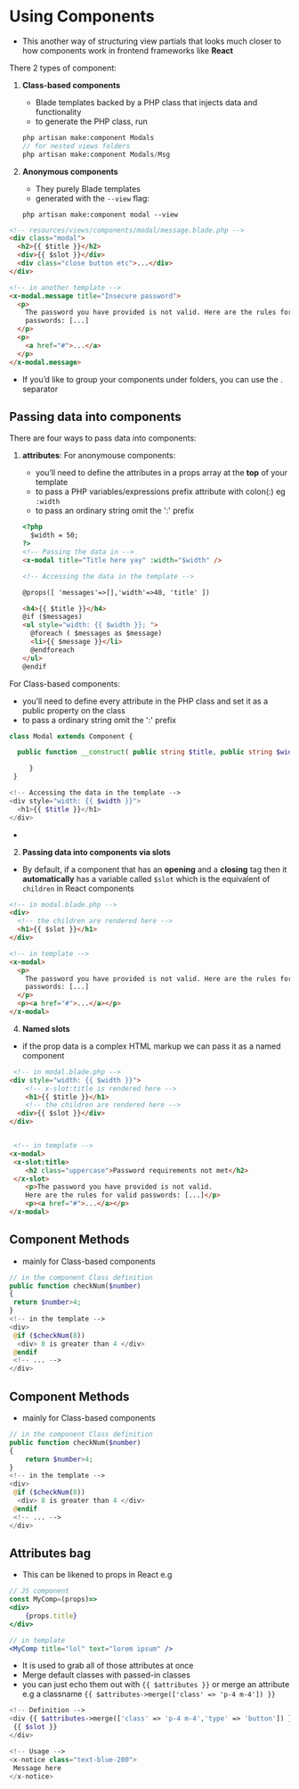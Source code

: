 <!-- @format -->

# Using Components

- This another way of structuring view partials that looks much closer to how components work in frontend frameworks like **React**

There 2 types of component:

1. **Class-based components**

   - Blade templates backed by a PHP class that injects data and functionality
   - to generate the PHP class, run

   ```php
   php artisan make:component Modals
   // for nested views folders
   php artisan make:component Modals/Msg
   ```

2. **Anonymous components**
   - They purely Blade templates
   - generated with the `--view` flag:
   ```
   php artisan make:component modal --view
   ```

```html
<!-- resources/views/components/modal/message.blade.php -->
<div class="modal">
  <h2>{{ $title }}</h2>
  <div>{{ $slot }}</div>
  <div class="close button etc">...</div>
</div>

<!-- in another template -->
<x-modal.message title="Insecure password">
  <p>
    The password you have provided is not valid. Here are the rules for valid
    passwords: [...]
  </p>
  <p>
    <a href="#">...</a>
  </p>
</x-modal.message>
```

- If you’d like to group your components under folders, you can use the . separator

## Passing data into components

There are four ways to pass data into components:

1. **attributes**:
   For anonymouse components:

   - you’ll need to define the attributes in a props array at the **top** of your template
   - to pass a PHP variables/expressions prefix attribute with colon(:) eg `:width`
   - to pass an ordinary string omit the ':' prefix

   ```html
   <?php 
     $width = 50; 
   ?>
   <!-- Passing the data in -->
   <x-modal title="Title here yay" :width="$width" />

   <!-- Accessing the data in the template -->

   @props([ 'messages'=>[],'width'=>40, 'title' ])

   <h4>{{ $title }}</h4>
   @if ($messages)
   <ul style="width: {{ $width }}; ">
     @foreach ( $messages as $message)
     <li>{{ $message }}</li>
     @endforeach
   </ul>
   @endif
   ```

For Class-based components:

- you’ll need to define every attribute in the PHP class and set it as a public property on the class
- to pass a ordinary string omit the ':' prefix

```php
class Modal extends Component {

  public function __construct( public string $title, public string $width ) {

     }
 }

<!-- Accessing the data in the template -->
<div style="width: {{ $width }}">
  <h1>{{ $title }}</h1>
</div>
```

-

2. **Passing data into components via slots**

- By default, if a component that has an **opening** and a **closing** tag then it **automatically** has a variable called `$slot` which is the equivalent of `children` in React components

```html
<!-- in modal.blade.php -->
<div>
  <!-- the children are rendered here -->
  <h1>{{ $slot }}</h1>
</div>

<!-- in template -->
<x-modal>
  <p>
    The password you have provided is not valid. Here are the rules for valid
    passwords: [...]
  </p>
  <p><a href="#">...</a></p>
</x-modal>
```

4. **Named slots**

- if the prop data is a complex HTML markup we can pass it as a named component

```html
 <!-- in modal.blade.php -->
<div style="width: {{ $width }}">
    <!-- x-slot:title is rendered here -->
    <h1>{{ $title }}</h1>
    <!-- the children are rendered here -->
  <div>{{ $slot }}</div>
</div>


 <!-- in template -->
<x-modal>
 <x-slot:title>
    <h2 class="uppercase">Password requirements not met</h2>
 </x-slot>
    <p>The password you have provided is not valid.
    Here are the rules for valid passwords: [...]</p>
    <p><a href="#">...</a></p>
</x-modal>


```

## Component Methods

- mainly for Class-based components

```php
// in the component Class definition
public function checkNum($number)
{
 return $number>4;
}
<!-- in the template -->
<div>
 @if ($checkNum(8))
  <div> 8 is greater than 4 </div>
 @endif
 <!-- ... -->
</div>

```

## Component Methods

- mainly for Class-based components

```php
// in the component Class definition
public function checkNum($number)
{
    return $number>4;
}
<!-- in the template -->
<div>
 @if ($checkNum(8))
  <div> 8 is greater than 4 </div>
 @endif
 <!-- ... -->
</div>

```

## Attributes bag

- This can be likened to props in React e.g

```jsx
// JS component
const MyComp=(props)=>
<div>
    {props.title}
</div>

// in template
<MyComp title="lol" text="lorem ipsum" />
```

- It is used to grab all of those attributes at once
- Merge default classes with passed-in classes
- you can just echo them out with `{{ $attributes }}` or merge an attribute e.g a classname `{{ $attributes->merge(['class' => 'p-4 m-4']) }}`

```php
<!-- Definition -->
<div {{ $attributes->merge(['class' => 'p-4 m-4','type' => 'button']) }}>
 {{ $slot }}
</div>

<!-- Usage -->
<x-notice class="text-blue-200">
 Message here
</x-notice>
```
